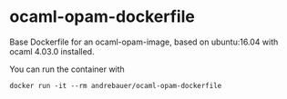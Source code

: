 # ocaml-opam-dockerfile

Base Dockerfile for an ocaml-opam-image, based on ubuntu:16.04 with ocaml 4.03.0 installed.

You can run the container with 

	docker run -it --rm andrebauer/ocaml-opam-dockerfile


